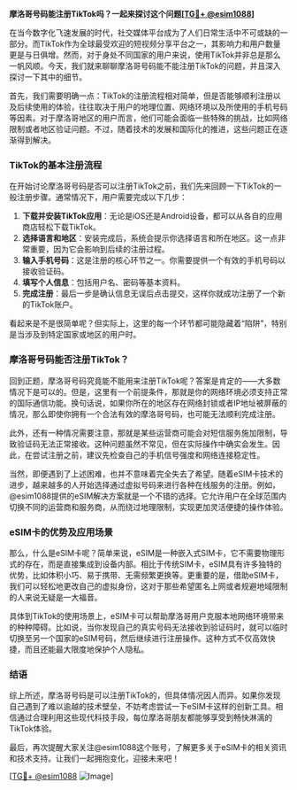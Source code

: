 **摩洛哥号码能注册TikTok吗？一起来探讨这个问题[[TG💪+ @esim1088](https://t.me/s/esim1088)]**

在当今数字化飞速发展的时代，社交媒体平台成为了人们日常生活中不可或缺的一部分。而TikTok作为全球最受欢迎的短视频分享平台之一，其影响力和用户数量更是与日俱增。然而，对于身处不同国家的用户来说，使用TikTok并非总是那么一帆风顺。今天，我们就来聊聊摩洛哥号码能不能注册TikTok的问题，并且深入探讨一下其中的细节。

首先，我们需要明确一点：TikTok的注册流程相对简单，但是否能够顺利注册以及后续使用的体验，往往取决于用户的地理位置、网络环境以及所使用的手机号码等因素。对于摩洛哥地区的用户而言，他们可能会面临一些特殊的挑战，比如网络限制或者地区验证问题。不过，随着技术的发展和国际化的推进，这些问题正在逐渐得到解决。

### TikTok的基本注册流程

在开始讨论摩洛哥号码是否可以注册TikTok之前，我们先来回顾一下TikTok的一般注册步骤。通常情况下，用户需要完成以下几步：

1. **下载并安装TikTok应用**：无论是iOS还是Android设备，都可以从各自的应用商店轻松下载TikTok。
2. **选择语言和地区**：安装完成后，系统会提示你选择语言和所在地区。这一点非常重要，因为它会影响到后续的注册过程。
3. **输入手机号码**：这是注册的核心环节之一。你需要提供一个有效的手机号码以接收验证码。
4. **填写个人信息**：包括用户名、密码等基本资料。
5. **完成注册**：最后一步是确认信息无误后点击提交，这样你就成功注册了一个新的TikTok账户。

看起来是不是很简单呢？但实际上，这里的每一个环节都可能隐藏着“陷阱”，特别是当涉及到特定国家或地区的用户时。

### 摩洛哥号码能否注册TikTok？

回到正题，摩洛哥号码究竟能不能用来注册TikTok呢？答案是肯定的——大多数情况下是可以的。但是，这里有一个前提条件，那就是你的网络环境必须支持正常的国际通信功能。换句话说，如果你所在的地区存在网络封锁或者IP地址被屏蔽的情况，那么即使你拥有一个合法有效的摩洛哥号码，也可能无法顺利完成注册。

此外，还有一种情况需要注意，那就是某些运营商可能会对短信服务施加限制，导致验证码无法正常接收。这种问题虽然不常见，但在实际操作中确实会发生。因此，在尝试注册之前，建议先检查自己的手机信号强度和网络连接稳定性。

当然，即便遇到了上述困难，也并不意味着完全失去了希望。随着eSIM卡技术的进步，越来越多的人开始选择通过虚拟号码来进行各种在线服务的注册。例如，@esim1088提供的eSIM解决方案就是一个不错的选择。它允许用户在全球范围内切换不同的运营商和服务商，从而绕过地理限制，实现更加灵活便捷的操作体验。

### eSIM卡的优势及应用场景

那么，什么是eSIM卡呢？简单来说，eSIM是一种嵌入式SIM卡，它不需要物理形式的存在，而是直接集成到设备内部。相比于传统SIM卡，eSIM具有许多独特的优势，比如体积小巧、易于携带、无需频繁更换等。更重要的是，借助eSIM卡，我们可以轻松地更改自己的虚拟身份，这对于那些希望匿名上网或者规避地域限制的人来说无疑是一大福音。

具体到TikTok的使用场景上，eSIM卡可以帮助摩洛哥用户克服本地网络环境带来的种种障碍。比如说，当你发现自己的真实号码无法接收到验证码时，就可以临时切换至另一个国家的eSIM号码，然后继续进行注册操作。这种方式不仅高效快捷，而且还能最大限度地保护个人隐私。

### 结语

综上所述，摩洛哥号码是可以注册TikTok的，但具体情况因人而异。如果你发现自己遇到了难以逾越的技术壁垒，不妨考虑尝试一下eSIM卡这样的创新工具。相信通过合理利用这些现代科技手段，每位摩洛哥朋友都能够享受到畅快淋漓的TikTok体验。

最后，再次提醒大家关注@esim1088这个账号，了解更多关于eSIM卡的相关资讯和技术支持。让我们一起拥抱变化，迎接未来吧！

[[TG💪+ @esim1088](https://t.me/s/esim1088) ![Image](https://i.postimg.cc/4NQfJmqS/Snipaste-2025-05-13-00-14-12.png)]